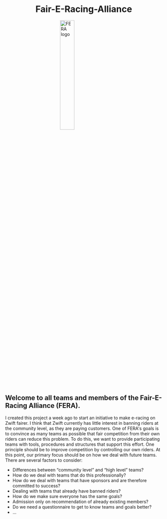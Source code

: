 <h1 align="center">Fair-E-Racing-Alliance</h1>
<img 
    style="display: block;
           margin-left: auto;
           margin-right: auto;
           width: 30%;"
    src="https://fair-e-racing-alliance.github.io/images/FERA_640x320.png" 
    alt="FERA logo">
</img>


## Welcome to all teams and members of the Fair-E-Racing Alliance (FERA).
I created this project a week ago to start an initiative to make e-racing on Zwift fairer. I think that Zwift currently has little interest in banning riders at the community level, as they are paying customers. 
One of FERA's goals is to convince as many teams as possible that fair competition from their own riders can reduce this problem. To do this, we want to provide participating teams with tools, procedures and structures that support this effort.
One principle should be to improve competition by controlling our own riders.
At this point, our primary focus should be on how we deal with future teams. There are several factors to consider: 
- Differences between “community level” and “high level” teams?
- How do we deal with teams that do this professionally?
- How do we deal with teams that have sponsors and are therefore committed to success?
- Dealing with teams that already have banned riders?
- How do we make sure everyone has the same goals?
- Admission only on recommendation of already existing members?
- Do we need a questionnaire to get to know teams and goals better? 
- ...
